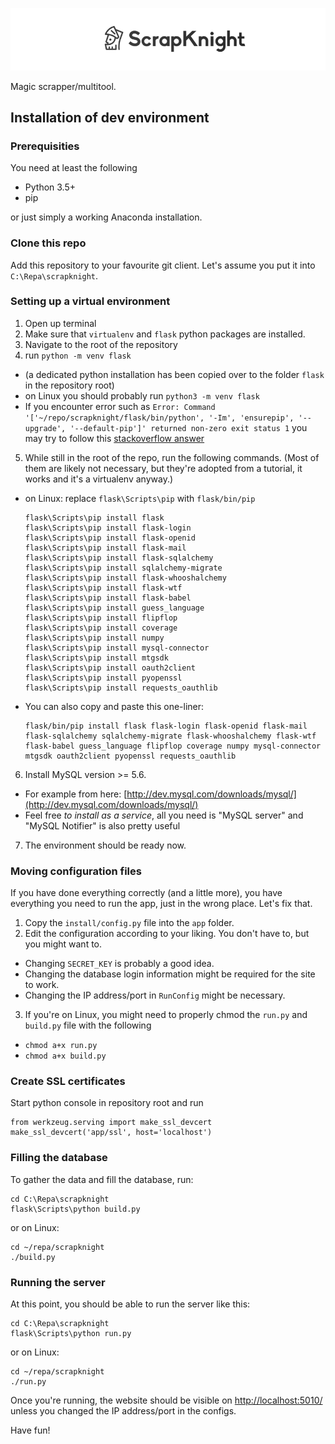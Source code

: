 ![ScrapKnight logo](app/static/img/logo_github.png)

Magic scrapper/multitool.

## Installation of dev environment

### Prerequisities
You need at least the following

* Python 3.5+
* pip

or just simply a working Anaconda installation.

### Clone this repo
Add this repository to your favourite git client. Let's assume you put it into `C:\Repa\scrapknight`.

### Setting up a virtual environment

1. Open up terminal
2. Make sure that `virtualenv` and `flask` python packages are installed.
3. Navigate to the root of the repository
4. run `python -m venv flask`
 * (a dedicated python installation has been copied over to the folder `flask` in the repository root)
 * on Linux you should probably run `python3 -m venv flask`
 * If you encounter error such as `Error: Command '['~/repo/scrapknight/flask/bin/python', '-Im', 'ensurepip', '--upgrade', '--default-pip']' returned non-zero exit status 1` you may try to follow this [stackoverflow answer](http://stackoverflow.com/a/26314477)
5. While still in the root of the repo, run the following commands. (Most of them are likely not necessary, but they're adopted from a tutorial, it works and it's a virtualenv anyway.)
 * on Linux: replace `flask\Scripts\pip` with `flask/bin/pip`

    ```     
    flask\Scripts\pip install flask
    flask\Scripts\pip install flask-login
    flask\Scripts\pip install flask-openid
    flask\Scripts\pip install flask-mail
    flask\Scripts\pip install flask-sqlalchemy
    flask\Scripts\pip install sqlalchemy-migrate
    flask\Scripts\pip install flask-whooshalchemy
    flask\Scripts\pip install flask-wtf
    flask\Scripts\pip install flask-babel
    flask\Scripts\pip install guess_language
    flask\Scripts\pip install flipflop
    flask\Scripts\pip install coverage
    flask\Scripts\pip install numpy
    flask\Scripts\pip install mysql-connector
    flask\Scripts\pip install mtgsdk
    flask\Scripts\pip install oauth2client
    flask\Scripts\pip install pyopenssl
    flask\Scripts\pip install requests_oauthlib
    ```
 * You can also copy and paste this one-liner:

    ```
    flask/bin/pip install flask flask-login flask-openid flask-mail flask-sqlalchemy sqlalchemy-migrate flask-whooshalchemy flask-wtf flask-babel guess_language flipflop coverage numpy mysql-connector mtgsdk oauth2client pyopenssl requests_oauthlib
    ```
6. Install MySQL version >= 5.6.
 * For example from here: [http://dev.mysql.com/downloads/mysql/](http://dev.mysql.com/downloads/mysql/)
 * Feel free *to install as a service*, all you need is "MySQL server" and "MySQL Notifier" is also pretty useful
7. The environment should be ready now.

### Moving configuration files
If you have done everything correctly (and a little more), you have everything you need to run the app, just in the wrong place. Let's fix that.

1. Copy the `install/config.py` file into the `app` folder.
2. Edit the configuration according to your liking. You don't have to, but you might want to.
 * Changing `SECRET_KEY` is probably a good idea.
 * Changing the database login information might be required for the site to work.
 * Changing the IP address/port in `RunConfig` might be necessary.
3. If you're on Linux, you might need to properly chmod the `run.py` and `build.py` file with the following
 * `chmod a+x run.py`
 * `chmod a+x build.py`


### Create SSL certificates
Start python console in repository root and run

    from werkzeug.serving import make_ssl_devcert
    make_ssl_devcert('app/ssl', host='localhost')

### Filling the database
To gather the data and fill the database, run:

    cd C:\Repa\scrapknight
    flask\Scripts\python build.py

or on Linux:

    cd ~/repa/scrapknight
    ./build.py


### Running the server
At this point, you should be able to run the server like this:

    cd C:\Repa\scrapknight
    flask\Scripts\python run.py

or on Linux:

    cd ~/repa/scrapknight
    ./run.py

Once you're running, the website should be visible on [http://localhost:5010/](http://localhost:5010/) unless you changed the IP address/port in the configs.

Have fun!
